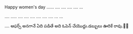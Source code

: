 Happy women's day
……
....
....
....
....
...

....
.....
....
....
....
....
....
....
...
...

....
ఆఫర్స్ అనగానే ఏది పడితే అది ఓపెన్ చేయొద్దు.డబ్బులు ఊరికే రావు.🤭😂




















